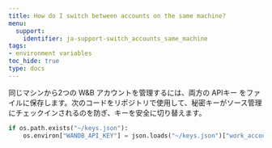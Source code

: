 ```yaml
---
title: How do I switch between accounts on the same machine?
menu:
  support:
    identifier: ja-support-switch_accounts_same_machine
tags:
- environment variables
toc_hide: true
type: docs
---
```


同じマシンから2つの W&B アカウントを管理するには、両方の APIキー をファイルに保存します。次のコードをリポジトリで使用して、秘密キーがソース管理にチェックインされるのを防ぎ、キーを安全に切り替えます。

```python
if os.path.exists("~/keys.json"):
    os.environ["WANDB_API_KEY"] = json.loads("~/keys.json")["work_account"]
```
